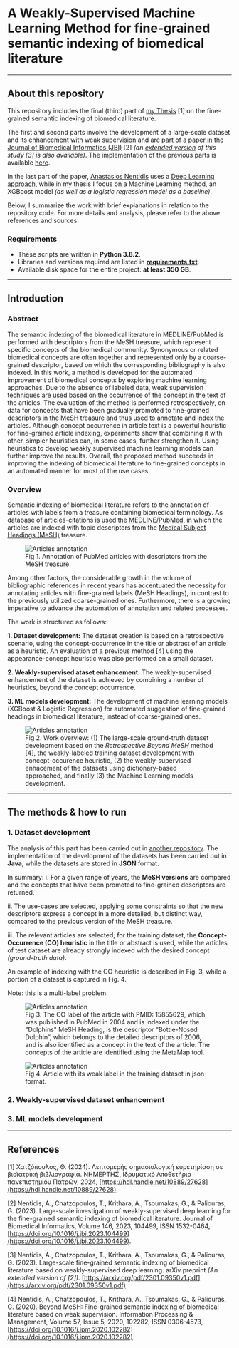 # A Weakly-Supervised Machine Learning Method for fine-grained semantic indexing of biomedical literature

---

## About this repository

This repository includes the final (third) part of [my Thesis](https://hdl.handle.net/10889/27628) [1] on the fine-grained semantic indexing of biomedical literature.

The first and second parts involve the development of a large-scale dataset and its enhancement with weak supervision and are part of a [paper in the Journal of Biomedical Informatics (JBI)](https://doi.org/10.1016/j.jbi.2023.104499) [2] _(an [extended version]((https://arxiv.org/pdf/2301.09350v1)) of this study [3] is also available)_. The implementation of the previous parts is available [here](https://github.com/ThomasChatzopoulos/MeSH_retrospective_dataset).

In the last part of the paper, [Anastasios Nentidis](https://www.iit.demokritos.gr/el/people/anastasios-nentidis/) uses a [Deep Learning approach](https://github.com/tasosnent/DBM), while in my thesis I focus on a Machine Learning method, an XGBoost model _(as well as a logistic regression model as a baseline)_.

Below, I summarize the work with brief explanations in relation to the repository code. For more details and analysis, please refer to the above references and sources.

### Requirements

 - These scripts are written in **Python 3.8.2**.  
 - Libraries and versions required are listed in [**requirements.txt**](https://github.com/ThomasChatzopoulos/weak_labeling_snorkel_xgboost/blob/main/requirements.txt).  
 - Available disk space for the entire project: **at least 350 GB**.

---

## Introduction

### Abstract

The semantic indexing of the biomedical literature in MEDLINE/PubMed is performed with descriptors from the MeSH treasure, which represent specific concepts of the biomedical community. Synonymous or related biomedical concepts are often together and represented only by a coarse-grained descriptor, based on which the corresponding bibliography is also indexed. In this work, a method is developed for the automated improvement of biomedical concepts by exploring machine learning approaches. Due to the absence of labeled data, weak supervision techniques are used based on the occurrence of the concept in the text of the articles. The evaluation of the method is performed retrospectively, on data for concepts that have been gradually promoted to fine-grained descriptors in the MeSH treasure and thus used to annotate and index the articles. Although concept occurrence in article text is a powerful heuristic for fine-grained article indexing, experiments show that combining it with other, simpler heuristics can, in some cases, further strengthen it. Using heuristics to develop weakly supervised machine learning models can further improve the results. Overall, the proposed method succeeds in improving the indexing of biomedical literature to fine-grained concepts in an automated manner for most of the use cases.

### Overview

Semantic indexing of biomedical literature refers to the annotation of articles with labels from a treasure containing biomedical terminology. As database of articles-citations is used the [MEDLINE/PubMed](https://pubmed.ncbi.nlm.nih.gov/about/), in which the articles are indexed with topic descriptors from the [Medical Subject Headings (MeSH)](https://www.nlm.nih.gov/mesh/meshhome.html) treasure.


<figure>
    <img src="/images/pubmed_mesh.png"
         alt="Articles annotation">
    <figcaption>Fig 1. Annotation of PubMed articles with descriptors from the MeSH treasure.</figcaption>
</figure>


Among other factors, the considerable growth in the volume of bibliographic references in recent years has accentuated the necessity for annotating articles with fine-grained labels (MeSH Headings), in contrast to the previously utilized coarse-grained ones. Furthermore, there is a growing imperative to advance the automation of annotation and related processes.

The work is structured as follows:

**1. Dataset development:** The dataset creation is based on a retrospective scenario, using the concept-occurrence in the title or abstract of an article as a heuristic.
An evaluation of a previous method [4] using the appearance-concept heuristic was also performed on a small dataset.

**2. Weakly-supervised ataset enhancement:** The weakly-supervised enhancement of the dataset is achieved by combining a number of heuristics, beyond the concept occurrence.

**3. ML models development:** The development of machine learning models (XGBoost & Logistic Regression) for automated suggestion of fine-grained headings in biomedical literature, instead of coarse-grained ones.

<figure>
    <img src="/images/method_overview.png"
         alt="Articles annotation">
    <figcaption>Fig 2. Work overview: (1) The large-scale ground-truth dataset development based on the <i>Retrospective Beyond MeSH</i> method [4], the weakly-labeled training dataset development with concept-occurence heuristic, (2) the weakly-supervised enhacement of the datasets using dictionary-based approached, and finally (3) the Machine Learning models development.</figcaption>
</figure>

---

## The methods & how to run

### 1. Dataset development

The analysis of this part has been carried out in [another repository](https://github.com/ThomasChatzopoulos/MeSH_retrospective_dataset). 
The implementation of the development of the datasets has been carried out in **Java**, while the datasets are stored in **JSON** format.

In summary:
i. For a given range of years, the **MeSH versions** are compared and the concepts that have been promoted to fine-grained descriptors are returned.

ii. The use-cases are selected, applying some constraints so that the new descriptors express a concept in a more detailed, but distinct way, compared to the previous version of the MeSH treasure.

iii. The relevant articles are selected; for the training dataset, the **Concept-Οccurrence (CO) heuristic** in the title or abstract is used, while the articles of test dataset are already strongly indexed with the desired concept _(ground-truth data)_.

An example of indexing with the CO heuristic is described in Fig. 3, while a portion of a dataset is captured in Fig. 4.

Note: this is a multi-label problem.

<figure>
    <img src="/images/concept-occurence.png"
         alt="Articles annotation">
    <figcaption>Fig 3. The CO label of the article with PMID: 15855629, which was published in PubMed in 2004 and is indexed under the "Dolphins" MeSH Heading, is the descriptor “Bottle-Nosed Dolphin”, which belongs to the detailed descriptors of 2006, and is also identified as a concept in the text of the article. The concepts of the article are identified using the MetaMap tool.</figcaption>
</figure>

<figure>
    <img src="/images/json_example.png"
         alt="Articles annotation">
    <figcaption>Fig 4. Article with its weak label in the training dataset in json format.</figcaption>
</figure>


### 2. Weakly-supervised dataset enhancement

### 3. ML models development

---

## References
[1] Χατζόπουλος, Θ. (2024). Λεπτομερής σημασιολογική ευρετηρίαση σε βιοϊατρική βιβλιογραφία. ΝΗΜΕΡΤΗΣ, Ιδρυματικό Αποθετήριο πανεπιστημίου Πατρών, 2024, [https://hdl.handle.net/10889/27628](https://hdl.handle.net/10889/27628)

[2] Nentidis, A., Chatzopoulos, T., Krithara, A., Tsoumakas, G., & Paliouras, G. (2023). Large-scale investigation of weakly-supervised deep learning for the fine-grained semantic indexing of biomedical literature. Journal of Biomedical Informatics, Volume 146, 2023, 104499, ISSN 1532-0464, [https://doi.org/10.1016/j.jbi.2023.104499](https://doi.org/10.1016/j.jbi.2023.104499).

[3] Nentidis, A., Chatzopoulos, T., Krithara, A., Tsoumakas, G., & Paliouras, G. (2023). Large-scale fine-grained semantic indexing of biomedical literature based on weakly-supervised deep learning. arXiv preprint _(An extended version of [2])_. [https://arxiv.org/pdf/2301.09350v1.pdf](https://arxiv.org/pdf/2301.09350v1.pdf)

[4] Nentidis, A., Chatzopoulos, T., Krithara, A., Tsoumakas, G., & Paliouras, G. (2020). Beyond MeSH: Fine-grained semantic indexing of biomedical literature based on weak supervision. Information Processing & Management, Volume 57, Issue 5, 2020, 102282,
ISSN 0306-4573, [https://doi.org/10.1016/j.ipm.2020.102282](https://doi.org/10.1016/j.ipm.2020.102282)
